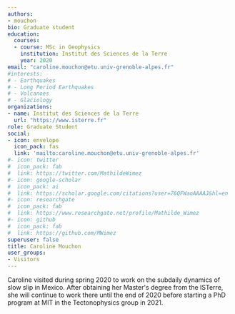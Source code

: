 ```yaml
---
authors:
- mouchon
bio: Graduate student
education:
  courses:
  - course: MSc in Geophysics
    institution: Institut des Sciences de la Terre
    year: 2020
email: "caroline.mouchon@etu.univ-grenoble-alpes.fr"
#interests:
# - Earthquakes
# - Long Period Earthquakes
# - Volcanoes
# - Glaciology
organizations:
- name: Institut des Sciences de la Terre
  url: "https://www.isterre.fr"
role: Graduate Student
social:
- icon: envelope
  icon_pack: fas
  link: 'mailto:caroline.mouchon@etu.univ-grenoble-alpes.fr'
#- icon: twitter
#  icon_pack: fab
#  link: https://twitter.com/MathildeWimez
#- icon: google-scholar
#  icon_pack: ai
#  link: https://scholar.google.com/citations?user=76QFWaoAAAAJ&hl=en
#- icon: researchgate
#  icon_pack: fab
#  link: https://www.researchgate.net/profile/Mathilde_Wimez
#- icon: github
#  icon_pack: fab
#  link: https://github.com/MWimez
superuser: false
title: Caroline Mouchon
user_groups:
- Visitors
---
```


Caroline visited during spring 2020 to work on the subdaily dynamics of slow slip in Mexico.
After obtaining her Master's degree from the ISTerre, she will continue to work there until the end of 2020 before starting a PhD program at MIT in the Tectonophysics group in 2021.
